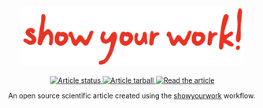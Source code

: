 <p align="center">
<a href="https://github.com/showyourwork/showyourwork">
<img width = "450" src="https://raw.githubusercontent.com/showyourwork/.github/main/images/showyourwork.png" alt="showyourwork"/>
</a>
<br>
<br>
<a href="https://github.com/martinkilbinger/unions_agn_ggl/actions/workflows/build.yml">
<img src="https://github.com/martinkilbinger/unions_agn_ggl/actions/workflows/build.yml/badge.svg?branch=main" alt="Article status"/>
</a>
<a href="https://github.com/martinkilbinger/unions_agn_ggl/raw/main-pdf/arxiv.tar.gz">
<img src="https://img.shields.io/badge/article-tarball-blue.svg?style=flat" alt="Article tarball"/>
</a>
<a href="https://github.com/martinkilbinger/unions_agn_ggl/raw/main-pdf/ms.pdf">
<img src="https://img.shields.io/badge/article-pdf-blue.svg?style=flat" alt="Read the article"/>
</a>
</p>

An open source scientific article created using the [showyourwork](https://github.com/showyourwork/showyourwork) workflow.
